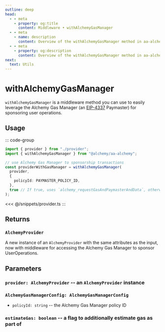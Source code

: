 ```yaml
---
outline: deep
head:
  - - meta
    - property: og:title
      content: Middleware • withAlchemyGasManager
  - - meta
    - name: description
      content: Overview of the withAlchemyGasManager method in aa-alchemy
  - - meta
    - property: og:description
      content: Overview of the withAlchemyGasManager method in aa-alchemy
next:
  text: Utils
---
```


# withAlchemyGasManager

`withAlchemyGasManager` is a middleware method you can use to easily leverage the Alchemy Gas Manager (an [EIP-4337](https://eips.ethereum.org/EIPS/eip-4337) Paymaster) for sponsoring user operations.

## Usage

::: code-group

```ts [example.ts]
import { provider } from "./provider";
import { withAlchemyGasManager } from "@alchemy/aa-alchemy";

// use Alchemy Gas Manager to sponsorship transactions
const providerWithGasManager = withAlchemyGasManager(
  provider,
  {
    policyId: PAYMASTER_POLICY_ID,
  },
  true // If true, uses `alchemy_requestGasAndPaymasterAndData`, otherwise uses `alchemy_requestPaymasterAndData`
);
```

<<< @/snippets/provider.ts
:::

## Returns

### `AlchemyProvider`

A new instance of an `AlchemyProvider` with the same attributes as the input, now with middleware for accessing the Alchemy Gas Manager to sponsor UserOperations.

## Parameters

### `provider: AlchemyProvider` -- an `AlchemyProvider` instance

### `AlchemyGasManagerConfig: AlchemyGasManagerConfig`

- `policyId: string` -- the Alchemy Gas Manager policy ID

### `estimateGas: boolean` -- a flag to additionally estimate gas as part of
